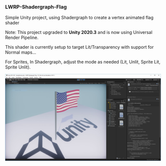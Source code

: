 ### **LWRP-Shadergraph-Flag**

Simple Unity project, using Shadergraph to create a vertex animated flag shader

Note: This project upgraded to **Unity 2020.3** and is now using
Universal Render Pipeline.

This shader is currently setup
to target Lit/Transparency with support for Normal maps...

For Sprites, In Shadergraph, adjust the mode as needed (Lit, Unlit, Sprite Lit, Sprite Unlit).



![Project View](./Capture.JPG)
